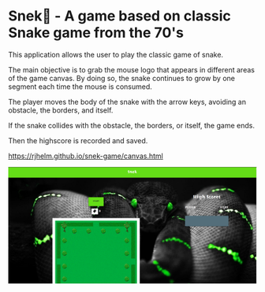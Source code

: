 # Snek🐍 - A game based on classic Snake game from the 70's

This application allows the user to play the classic game of snake.

The main objective is to grab the mouse logo that appears in different areas of the game canvas. By doing so, the snake continues to grow by one segment each time the mouse is consumed.

The player moves the body of the snake with the arrow keys, avoiding an obstacle, the borders, and itself.

If the snake collides with the obstacle, the borders, or itself, the game ends.

Then the highscore is recorded and saved.



https://rjhelm.github.io/snek-game/canvas.html

<img src="./assets/images/screenshot.PNG">